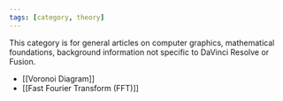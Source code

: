 ```yaml
---
tags: [category, theory]
---
```


This category is for general articles on computer graphics, mathematical foundations, background information not specific to DaVinci Resolve or Fusion.

- [[Voronoi Diagram]]
- [[Fast Fourier Transform (FFT)]]
